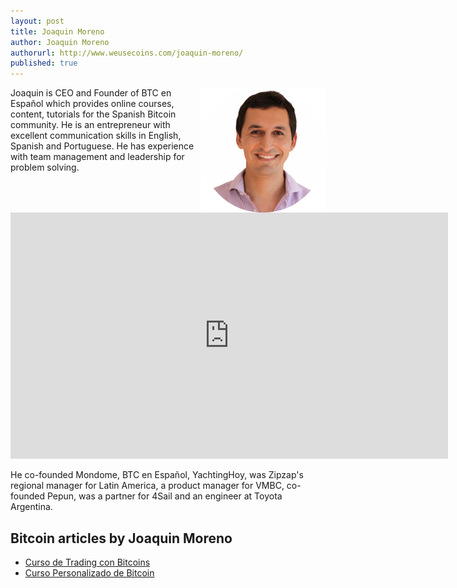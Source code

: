 ```yaml
---
layout: post
title: Joaquin Moreno
author: Joaquin Moreno
authorurl: http://www.weusecoins.com/joaquin-moreno/
published: true
---
```




<img src="/images/joaquin-moreno.png" alt="Joaquin Moreno" align="right">Joaquin is CEO and Founder of BTC en Español which provides online courses, content, tutorials for the Spanish Bitcoin community. He is an entrepreneur with excellent communication skills in English, Spanish and Portuguese. He has experience with team management and leadership for problem solving.
<p>
<iframe width="700" height="394" src="https://www.youtube.com/embed/ZMcBFxvgyM0" frameborder="0" allowfullscreen></iframe>
<p>
He co-founded Mondome, BTC en Español, YachtingHoy, was Zipzap's regional manager for Latin America, a product manager for VMBC, co-founded Pepun, was a partner for 4Sail and an engineer at Toyota Argentina.
<p>

## Bitcoin articles by Joaquin Moreno

<ul>
<li><a href="">Curso de Trading con Bitcoins</a></li>
<li><a href="">Curso Personalizado de Bitcoin</a></li>
</ul>